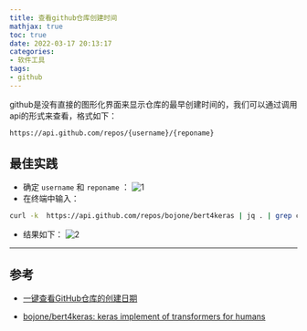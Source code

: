```yaml
---
title: 查看github仓库创建时间
mathjax: true
toc: true
date: 2022-03-17 20:13:17
categories:
- 软件工具
tags:
- github
---
```

github是没有直接的图形化界面来显示仓库的最早创建时间的，我们可以通过调用api的形式来查看，格式如下：

```bash
https://api.github.com/repos/{username}/{reponame}
```
<!--more-->

## 最佳实践

- 确定 `username` 和 `reponame` ：
![1](https://cdn.jsdelivr.net/gh/TransformersWsz/image_hosting@master/1.5wtegw7m1ow0.webp)
- 在终端中输入：

```bash
curl -k  https://api.github.com/repos/bojone/bert4keras | jq . | grep created_at
```

- 结果如下：
![2](https://cdn.jsdelivr.net/gh/TransformersWsz/image_hosting@master/case.2krf83ywy1g0.webp)
___

## 参考

- [一键查看GitHub仓库的创建日期](https://blog.csdn.net/Jack_lzx/article/details/117480746)
  
- [bojone/bert4keras: keras implement of transformers for humans](https://github.com/bojone/bert4keras)